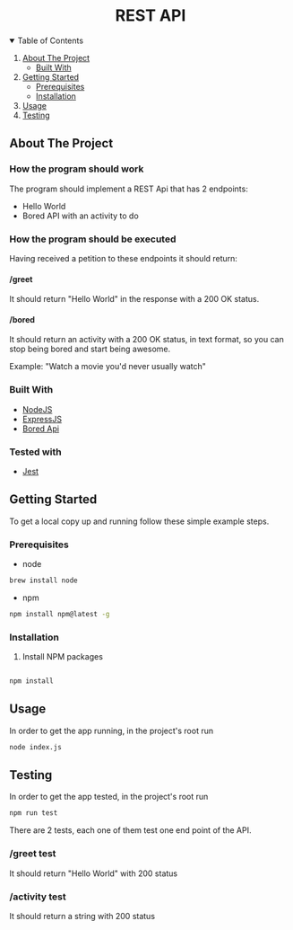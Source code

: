 <h1 align="center"> REST API </h1>   
<!-- TABLE OF CONTENTS -->
<details  open="open">
<summary>Table of Contents</summary>
<ol>
	<li>
		<a  href="#about-the-project">About The Project</a>
		<ul>
			<li><a  href="#built-with">Built With</a></li>
		</ul>
	</li>
	<li><a  href="#getting-started">Getting Started</a>
		<ul>
			<li><a  href="#prerequisites">Prerequisites</a></li>
			<li><a  href="#installation">Installation</a></li>
		</ul>
	</li>
	<li><a  href="#usage">Usage</a></li>
	<li><a  href="#testing">Testing</a></li>
</ol>
</details>
<!-- ABOUT THE PROJECT -->

## About The Project

### How the program should work

The program should implement a REST Api that has 2 endpoints:
*  Hello World
*  Bored API with an activity to do

### How the program should be executed  
Having received a petition to these endpoints it should return:

#### /greet
It should return "Hello World" in the response with a 200 OK status.

#### /bored
It should return an activity with a 200 OK status, in text format, so you can stop being bored and start being awesome. 

Example: "Watch a movie you'd never usually watch"

### Built With

*  [NodeJS](https://nodejs.org/)
*  [ExpressJS](https://expressjs.com/)
*  [Bored Api](https://www.boredapi.com/)

### Tested with

*  [Jest](https://jestjs.io/)

<!-- GETTING STARTED -->

## Getting Started

To get a local copy up and running follow these simple example steps.

### Prerequisites

* node

```sh
brew install node
``` 

* npm
```sh
npm install npm@latest -g
```

### Installation

1. Install NPM packages

```sh

npm install

``` 
<!-- USAGE EXAMPLES -->

## Usage
In order to get the app running, in the project's root run

 ```sh
node index.js
```   
  
## Testing
In order to get the app tested, in the project's root run

 ```sh
npm run test
```   

There are 2 tests, each one of them test one end point of the API.

### /greet test

It should return "Hello World" with 200 status

### /activity test

It should return a string with 200 status

